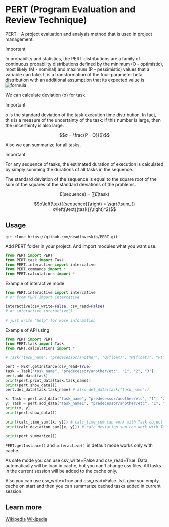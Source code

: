 # PERT (Program Evaluation and Review Technique)
PERT - A project evaluation and analysis method that is used in project management.
> [!IMPORTANT]
> In probability and statistics, the PERT distributions are a family of continuous probability
> distributions defined by the minimum (O - optimistic), most likely (M - nominal) and maximum (P - pessimistic) values that a variable can take.
> It is a transformation of the four-parameter beta distribution with an additional assumption that its expected value is
![formula](https://avatars.mds.yandex.net/i?id=8ecd57bcf8f14b97cdb8cf14f40ff0c4461e4879-11004153-images-thumbs&n=13)

We can calculate deviation (σ) for task.
> [!IMPORTANT]
> σ is the standard deviation of the task execution time distribution. In fact, this is a measure of the uncertainty of the task: if
> this number is large, then the uncertainty is also large.
>
> ```math
> σ = \frac{P - O}{6}
> ```

Also we can summarize for all tasks.
> [!IMPORTANT]
> For any sequence of tasks, the estimated duration of execution is calculated by simply summing the durations of all tasks in the sequence.
>
> The standard deviation of the sequence is equal to the square root of the sum of the squares of the standard deviations of the problems.
> 
> ```math
> E\left(\text{{sequence}}\right) = \sum_{} E\left(\text{{task}}\right)
> ```
>
> ```math
> σ\left(\text{{sequence}}\right) = \sqrt{\sum_{} σ\left(\text{{task}}\right)^2}
> ```

## Usage
```
git clone https://github.com/deadloveskih/PERT.git
```
Add PERT folder in your project.
And import modules what you want use.
```python
from PERT import PERT
from PERT.task import Task
from PERT.interactive import intercative
from PERT.commands import *
from PERT.calculations import *
```

Example of interactive mode
```python
from PERT.interactive import intercative
# or from PERT import intercative

interactive(csv_write=False, csv_read=False)
# or interactive.interactive()

# just write "help" for more information
```

Example of API using
```python
from PERT import PERT
from PERT.task import Task
from PERT.calculations import *

# Task("task_name", "predecessor/another", "O(float)", "M(float)", "P(float)")

pert = PERT.getInstance(csv_read=True)
task = Task("task_name", "predecessor/another/etc", "1", "2", "3")
pert.add_data(task)
print(pert.print_data(task.task_name))
print(pert.show_data())
pert.del_data(task.task_name) # also del_data(task["task_name"])

x: Task = pert.add_data("task_name", "predecessor/another/etc", "1", "2", "3")
y: Task = pert.add_data("task_name1", "predecessor/another/etc", "1", "2", "3")
print(x, y)
print(pert.show_data())

print(calc_time_sum([x, y])) # calc_time_sum can work with Task object
print(calc_deviation_sum([x, y])) # calc_deviation_sum can work with Task object

print(pert.summarize())
```

`PERT.getInstance()` and `interactive()` in default mode works only with cache.

As safe mode you can use csv_write=False and csv_read=True. Data automatically will be load in cache,
but you can't change csv files. All tasks in the current session will be added to the cache only.

Also you can use csv_write=True and csv_read=False. Is it give you empty cache on start and then
you can summarize cached tasks added in current session.

## Learn more
[Wikipedia](https://en.wikipedia.org/wiki/PERT_distribution)
[Wikipedia](https://en.wikipedia.org/wiki/Program_evaluation_and_review_technique)

